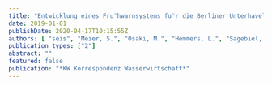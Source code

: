 ```yaml
---
title: "Entwicklung eines Fru¨hwarnsystems fu¨r die Berliner Unterhavel"
date: 2019-01-01
publishDate: 2020-04-17T10:15:55Z
authors: [ "seis", "Meier, S.", "Osaki, M.", "Hemmers, L.", "Sagebiel, D.", "Hoppe, S.", "Köhler, A.", "Gnirß, R.", "rouault", "Szewzyk, R. G." ]
publication_types: ["2"]
abstract: ""
featured: false
publication: "*KW Korrespondenz Wasserwirtschaft*"
---
```


